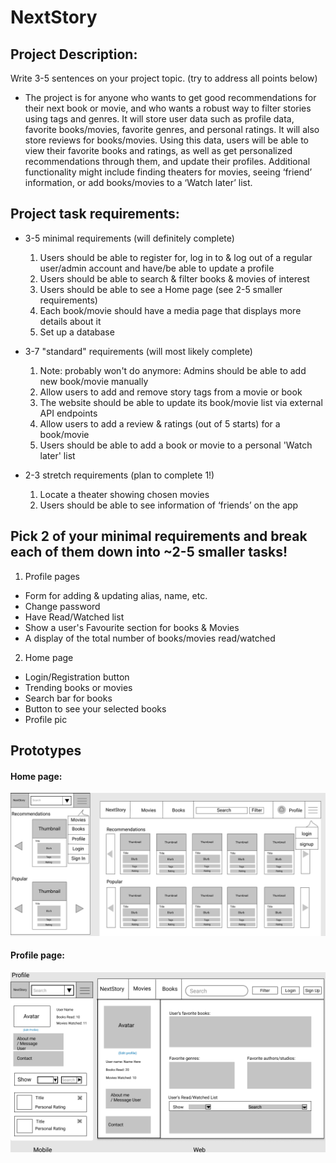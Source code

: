 # NextStory
## Project Description: 
Write 3-5 sentences on your project topic. (try to address all points below)
- The project is for anyone who wants to get good recommendations for their 
next book or movie, and who wants a robust way to filter stories using tags and genres. 
It will store user data such as profile data, favorite books/movies, favorite genres, 
and personal ratings. It will also store reviews for books/movies. Using this data, users 
will be able to view their favorite books and ratings, as well as get personalized recommendations 
through them, and update their profiles. Additional functionality might include finding theaters 
for movies, seeing ‘friend’ information, or add books/movies to a ‘Watch later’ list.


## Project task requirements:
- 3-5 minimal requirements (will definitely complete)
  1. Users should be able to register for, log in to & log out of a regular user/admin account and have/be able to update a profile
  1. Users should be able to search & filter books & movies of interest
  1. Users should be able to see a Home page (see 2-5 smaller requirements)
  1. Each book/movie should have a media page that displays more details about it
  1. Set up a database

- 3-7 "standard" requirements (will most likely complete)
  1. Note: probably won't do anymore: Admins should be able to add new book/movie manually
  1. Allow users to add and remove story tags from a movie or book
  1. The website should be able to update its book/movie list via external API endpoints
  1. Allow users to add a review & ratings (out of 5 starts) for a book/movie
  1. Users should be able to add a book or movie to a personal 'Watch later' list

- 2-3 stretch requirements (plan to complete 1!)
  1. Locate a theater showing chosen movies
  1. Users should be able to see information of ‘friends’ on the app

## Pick 2 of your minimal requirements and break each of them down into ~2-5 smaller tasks!
1. Profile pages
  - Form for adding & updating alias, name, etc.
  - Change password
  - Have Read/Watched list
  - Show a user's Favourite section for books & Movies
  - A display of the total number of books/movies read/watched

2. Home page
  - Login/Registration button
  - Trending books or movies
  - Search bar for books
  - Button to see your selected books
  - Profile pic
  
  
## Prototypes
#### Home page:
![](prototypes/HomePNG.png)

#### Profile page:
![](prototypes/ProfilePNG.png)
